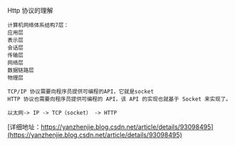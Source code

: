 
Http 协议的理解
```
计算机网络体系结构7层：
应用层
表示层
会话层
传输层
网络层
数据链路层
物理层

TCP/IP 协议需要向程序员提供可编程的API，它就是socket
HTTP 协议也需要向程序员提供可编程的 API，该 API 的实现也就基于 Socket 来实现了。

以太网-> IP -> TCP（socket） -> HTTP

```
[详细地址：https://yanzhenjie.blog.csdn.net/article/details/93098495](https://yanzhenjie.blog.csdn.net/article/details/93098495)